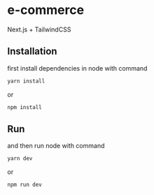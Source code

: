 # e-commerce

Next.js + TailwindCSS

## Installation

first install dependencies in node with command

```bash
yarn install
```
or

```bash
npm install
```

## Run

and then run node with command

```bash
yarn dev
```

or

```bash
npm run dev
```